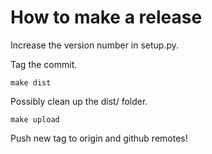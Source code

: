 # How to make a release

Increase the version number in setup.py.

Tag the commit.

```
make dist
```

Possibly clean up the dist/ folder.

```
make upload
```

Push new tag to origin and github remotes!
